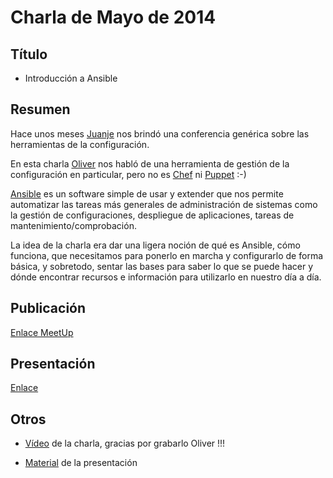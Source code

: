 # Charla de Mayo de 2014

## Título

* Introducción a Ansible  

## Resumen

Hace unos meses [Juanje](http://twitter.com/@juanje) nos brindó una conferencia genérica sobre las herramientas de la configuración.

En esta charla [Oliver](https://github.com/R3v1L) nos habló de una herramienta de gestión de la configuración en particular, pero no es [Chef](http://www.getchef.com/chef/) ni [Puppet](http://puppetlabs.com/) :-)

[Ansible](http://www.ansible.com/home) es un software simple de usar y extender que nos permite automatizar las tareas más generales de administración de sistemas como la gestión de configuraciones, despliegue de aplicaciones, tareas de mantenimiento/comprobación.

La idea de la charla era dar una ligera noción de qué es Ansible, cómo funciona, que necesitamos para ponerlo en marcha y configurarlo de forma básica, y sobretodo, sentar las bases para saber lo que se puede hacer y dónde encontrar recursos e información para utilizarlo en nuestro día a día.

## Publicación

[Enlace MeetUp](http://www.meetup.com/Las-Palmas-DevOps/events/178483212/)

## Presentación

[Enlace](presentacion) 

## Otros

* [Vídeo](https://www.youtube.com/watch?v=rkOpzx3PkM4) de la charla, gracias por grabarlo Oliver !!!

* [Material](taller) de la presentación
